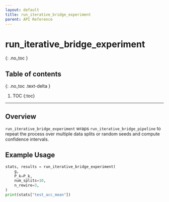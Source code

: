 ```yaml
---
layout: default
title: run_iterative_bridge_experiment
parent: API Reference
---
```


# run_iterative_bridge_experiment
{: .no_toc }

## Table of contents
{: .no_toc .text-delta }

1. TOC
{:toc}

---

## Overview

`run_iterative_bridge_experiment` wraps
`run_iterative_bridge_pipeline` to repeat the process over multiple data splits
or random seeds and compute confidence intervals.

## Example Usage

```python
stats, results = run_iterative_bridge_experiment(
    g,
    P_k=P_k,
    num_splits=10,
    n_rewire=3,
)
print(stats["test_acc_mean"])
```
